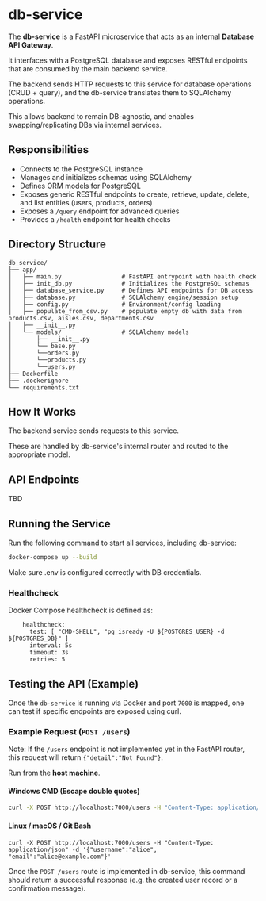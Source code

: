 # db-service

The **db-service** is a FastAPI microservice that acts as an internal **Database API Gateway**.

It interfaces with a PostgreSQL database and exposes RESTful endpoints that are consumed by the main backend service.

The backend sends HTTP requests to this service for database operations (CRUD + query), and the db-service translates them to SQLAlchemy operations.

This allows backend to remain DB-agnostic, and enables swapping/replicating DBs via internal services.

## Responsibilities

- Connects to the PostgreSQL instance
- Manages and initializes schemas using SQLAlchemy
- Defines ORM models for PostgreSQL
- Exposes generic RESTful endpoints to create, retrieve, update, delete, and list entities (users, products, orders)
- Exposes a `/query` endpoint for advanced queries
- Provides a `/health` endpoint for health checks

## Directory Structure

```text
db_service/
├── app/
│   ├── main.py                 # FastAPI entrypoint with health check
│   ├── init_db.py              # Initializes the PostgreSQL schemas
│   ├── database_service.py     # Defines API endpoints for DB access
│   ├── database.py             # SQLAlchemy engine/session setup
│   ├── config.py               # Environment/config loading
│   ├── populate_from_csv.py    # populate empty db with data from products.csv, aisles.csv, departments.csv
│   ├── __init__.py
│   └── models/                 # SQLAlchemy models
│       ├── __init__.py
│       └── base.py
│       └──orders.py
│       └──products.py
│       └──users.py
├── Dockerfile
├── .dockerignore
└── requirements.txt
```

## How It Works

The backend service sends requests to this service.

These are handled by db-service's internal router and routed to the appropriate model.

## API Endpoints

TBD

## Running the Service

Run the following command to start all services, including db-service:

```bash
docker-compose up --build
```

Make sure .env is configured correctly with DB credentials.

### Healthcheck

Docker Compose healthcheck is defined as:

```
    healthcheck:
      test: [ "CMD-SHELL", "pg_isready -U ${POSTGRES_USER} -d ${POSTGRES_DB}" ]
      interval: 5s
      timeout: 3s
      retries: 5
```

## Testing the API (Example)

Once the `db-service` is running via Docker and port `7000` is mapped, one can test if specific endpoints are exposed using curl.

### Example Request (`POST /users`)

Note: If the `/users` endpoint is not implemented yet in the FastAPI router,
this request will return `{"detail":"Not Found"}`.

Run from the **host machine**.

#### Windows CMD (Escape double quotes)

```bash
curl -X POST http://localhost:7000/users -H "Content-Type: application/json" -d "{\"username\":\"alice\", \"email\":\"alice@example.com\"}"
```
#### Linux / macOS / Git Bash

```
curl -X POST http://localhost:7000/users -H "Content-Type: application/json" -d '{"username":"alice", "email":"alice@example.com"}'
```

Once the `POST /users` route is implemented in db-service, this command should return a successful response
(e.g. the created user record or a confirmation message).
